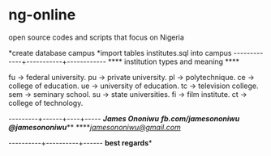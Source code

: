 # ng-online
open source codes and scripts that focus on Nigeria

*create database campus
*import tables institutes.sql into campus
 -------------+-----------+------------
 **** institution types and meaning ****

  fu -> federal university.
  pu -> private university.
  pl -> polytechnique.
  ce -> college of education.
  ue -> university of education.
  tc -> television college.
  sem -> seminary school.
  su -> state universities.
  fi -> film institute.
  ct -> college of technology.

---------+------+----+-----
********James Ononiwu*******
*****fb.com/jamesononiwu****
*****@jamesononiwu*********
*****jamesononiwu@gmail.com*


----------+----------+------
********best regards*********
